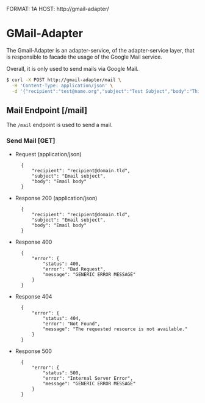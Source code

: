 FORMAT: 1A
HOST: http://gmail-adapter/

# GMail-Adapter

The Gmail-Adapter is an adapter-service, of the adapter-service layer, that is responsible
to facade the usage of the Google Mail service.

Overall, it is only used to send mails via Google Mail.

```bash
$ curl -X POST http://gmail-adapter/mail \
  -H 'Content-Type: application/json' \
  -d '{"recipient":"test@name.org","subject":"Test Subject","body":"This is a sample text"}'
```

## Mail Endpoint [/mail]

The `/mail` endpoint is used to send a mail.

### Send Mail [GET]

+ Request (application/json)

        {
            "recipient": "recipient@domain.tld",
            "subject": "Email subject",
            "body": "Email body"
        }

+ Response 200 (application/json)

        {
            "recipient": "recipient@domain.tld",
            "subject": "Email subject",
            "body": "Email body"
        }

+ Response 400

        {
            "error": {
                "status": 400,
                "error": "Bad Request",
                "message": "GENERIC ERROR MESSAGE"
            } 
        }
    
+ Response 404

        {
            "error": {
                "status": 404,
                "error": "Not Found",
                "message": "The requested resource is not available."
            } 
        }

+ Response 500

        {
            "error": {
                "status": 500,
                "error": "Internal Server Error",
                "message": "GENERIC ERROR MESSAGE"
            }
        }
